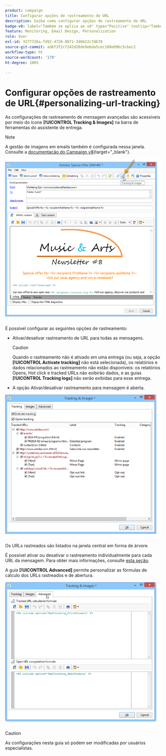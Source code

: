 ```yaml
---
product: campaign
title: Configurar opções de rastreamento de URL
description: Saiba como configurar opções de rastreamento de URL
badge-v8: label="Também se aplica ao v8" type="Positive" tooltip="Também se aplica ao Campaign v8"
feature: Monitoring, Email Design, Personalization
role: User
exl-id: 3277726a-fd92-4720-8871-3d0422c7db70
source-git-commit: ad6f3f2cf242d28de9e6da5cec100e096c5cbec2
workflow-type: ht
source-wordcount: '179'
ht-degree: 100%

---
```


# Configurar opções de rastreamento de URL{#personalizing-url-tracking}

As configurações de rastreamento de mensagem avançadas são acessíveis por meio do ícone **[!UICONTROL Tracking & Images]** na barra de ferramentas do assistente de entrega.

>[!NOTE]
>
>A gestão de imagens em emails também é configurada nessa janela. Consulte a [documentação do Campaign v8](https://experienceleague.adobe.com/pt-br/docs/campaign/campaign-v8/send/emails/defining-the-email-content#adding-images){target="_blank"}.

![](assets/s_ncs_user_email_del_tracking_ico.png)

É possível configurar as seguintes opções de rastreamento:

* Ativar/desativar rastreamento de URL para todas as mensagens.

  >[!CAUTION]
  >
  >Quando o rastreamento não é ativado em uma entrega (ou seja, a opção **[!UICONTROL Activate tracking]** não está selecionada), os relatórios e dados relacionados ao rastreamento não estão disponíveis: os relatórios Opens, Hot click e tracked URLs não exibirão dados, e as guias **[!UICONTROL Tracking logs]** não serão exibidas para esse entrega.

* A opção Ativar/desativar rastreamento para mensagem é aberta.

![](assets/s_ncs_user_email_del_tracking_param.png)

Os URLs rastreados são listados na janela central em forma de árvore.

É possível ativar ou desativar o rastreamento individualmente para cada URL da mensagem. Para obter mais informações, consulte [esta seção](how-to-configure-tracked-links.md).

A guia **[!UICONTROL Advanced]** permite personalizar as fórmulas de cálculo dos URLs rastreados e de abertura.

![](assets/s_ncs_user_email_del_tracking_param_adv.png)

>[!CAUTION]
>
>As configurações nesta guia só podem ser modificadas por usuários especialistas.

